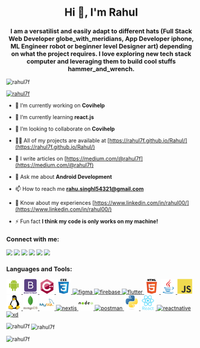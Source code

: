 <h1 align="center">Hi 👋, I'm Rahul</h1>
<h3 align="center">I am a versatilist and easily adapt to different hats (Full Stack Web Developer globe_with_meridians, App Developer iphone, ML Engineer robot or beginner level Designer art) depending on what the project requires. I love exploring new tech stack computer and leveraging them to build cool stuffs hammer_and_wrench.</h3>

<p align="left"> <img src="https://komarev.com/ghpvc/?username=rahul7f&label=Profile%20views&color=0e75b6&style=flat" alt="rahul7f" /> </p>

<p align="left"> <a href="https://github.com/ryo-ma/github-profile-trophy"><img src="https://github-profile-trophy.vercel.app/?username=rahul7f" alt="rahul7f" /></a> </p>



- 🔭 I’m currently working on **Covihelp**

- 🌱 I’m currently learning **react.js**

- 👯 I’m looking to collaborate on **Covihelp**

- 👨‍💻 All of my projects are available at [https://rahul7f.github.io/Rahul/](https://rahul7f.github.io/Rahul/)

- 📝 I write articles on [https://medium.com/@rahul7f](https://medium.com/@rahul7f)

- 💬 Ask me about **Android Development**

- 📫 How to reach me **rahu.singhl54321@gmail.com**

- 📄 Know about my experiences [https://www.linkedin.com/in/rahul00/](https://www.linkedin.com/in/rahul00/)

- ⚡ Fun fact **I think my code is only works on my machine!**

<h3 align="left">Connect with me:</h3>
<p align="left">
    <a href="https://linkedin.com/in/https://www.linkedin.com/in/rahul00/" target="blank"><img
            src="https://img.icons8.com/fluent/48/000000/linkedin.png" /></a>
    <a href="https://stackoverflow.com/users/https://stackoverflow.com/users/14077964/rahul-singh" target="blank"><img
            src="https://img.icons8.com/color/48/000000/stackoverflow.png" /></a>
    <a href="https://instagram.com/https://www.instagram.com/rsin_2105/" target="blank"><img src="https://img.icons8.com/fluent/48/000000/instagram-new.png"/></a>
    <a href="https://www.hackerrank.com/https://www.hackerrank.com/rahul_7f" target="blank"><img
            src="https://img.icons8.com/windows/48/000000/hackerrank.png" /></a>
    <a href="https://auth.geeksforgeeks.org/user/https://auth.geeksforgeeks.org/user/rahul_7f/profile"
        target="blank"><img src="https://img.icons8.com/color/48/000000/GeeksforGeeks.png" /></a>
    <a href="https://discord.gg/Rahul#6076" target="blank"><img
            src="https://img.icons8.com/color/48/000000/discord-logo.png" /></a>
</p>

<h3 align="left">Languages and Tools:</h3>
<p align="left"> <a href="https://developer.android.com" target="_blank"> <img src="https://raw.githubusercontent.com/devicons/devicon/master/icons/android/android-original-wordmark.svg" alt="android" width="40" height="40"/> </a> <a href="https://getbootstrap.com" target="_blank"> <img src="https://raw.githubusercontent.com/devicons/devicon/master/icons/bootstrap/bootstrap-plain-wordmark.svg" alt="bootstrap" width="40" height="40"/> </a> <a href="https://www.w3schools.com/cpp/" target="_blank"> <img src="https://raw.githubusercontent.com/devicons/devicon/master/icons/cplusplus/cplusplus-original.svg" alt="cplusplus" width="40" height="40"/> </a> <a href="https://www.w3schools.com/css/" target="_blank"> <img src="https://raw.githubusercontent.com/devicons/devicon/master/icons/css3/css3-original-wordmark.svg" alt="css3" width="40" height="40"/> </a> <a href="https://www.figma.com/" target="_blank"> <img src="https://www.vectorlogo.zone/logos/figma/figma-icon.svg" alt="figma" width="40" height="40"/> </a> <a href="https://firebase.google.com/" target="_blank"> <img src="https://www.vectorlogo.zone/logos/firebase/firebase-icon.svg" alt="firebase" width="40" height="40"/> </a> <a href="https://flutter.dev" target="_blank"> <img src="https://www.vectorlogo.zone/logos/flutterio/flutterio-icon.svg" alt="flutter" width="40" height="40"/> </a> <a href="https://www.w3.org/html/" target="_blank"> <img src="https://raw.githubusercontent.com/devicons/devicon/master/icons/html5/html5-original-wordmark.svg" alt="html5" width="40" height="40"/> </a> <a href="https://www.java.com" target="_blank"> <img src="https://raw.githubusercontent.com/devicons/devicon/master/icons/java/java-original.svg" alt="java" width="40" height="40"/> </a> <a href="https://developer.mozilla.org/en-US/docs/Web/JavaScript" target="_blank"> <img src="https://raw.githubusercontent.com/devicons/devicon/master/icons/javascript/javascript-original.svg" alt="javascript" width="40" height="40"/> </a> <a href="https://www.linux.org/" target="_blank"> <img src="https://raw.githubusercontent.com/devicons/devicon/master/icons/linux/linux-original.svg" alt="linux" width="40" height="40"/> </a> <a href="https://www.mongodb.com/" target="_blank"> <img src="https://raw.githubusercontent.com/devicons/devicon/master/icons/mongodb/mongodb-original-wordmark.svg" alt="mongodb" width="40" height="40"/> </a> <a href="https://www.mysql.com/" target="_blank"> <img src="https://raw.githubusercontent.com/devicons/devicon/master/icons/mysql/mysql-original-wordmark.svg" alt="mysql" width="40" height="40"/> </a> <a href="https://nextjs.org/" target="_blank"> <img src="https://cdn.worldvectorlogo.com/logos/nextjs-3.svg" alt="nextjs" width="40" height="40"/> </a> <a href="https://nodejs.org" target="_blank"> <img src="https://raw.githubusercontent.com/devicons/devicon/master/icons/nodejs/nodejs-original-wordmark.svg" alt="nodejs" width="40" height="40"/> </a> <a href="https://postman.com" target="_blank"> <img src="https://www.vectorlogo.zone/logos/getpostman/getpostman-icon.svg" alt="postman" width="40" height="40"/> </a> <a href="https://www.python.org" target="_blank"> <img src="https://raw.githubusercontent.com/devicons/devicon/master/icons/python/python-original.svg" alt="python" width="40" height="40"/> </a> <a href="https://reactjs.org/" target="_blank"> <img src="https://raw.githubusercontent.com/devicons/devicon/master/icons/react/react-original-wordmark.svg" alt="react" width="40" height="40"/> </a> <a href="https://reactnative.dev/" target="_blank"> <img src="https://reactnative.dev/img/header_logo.svg" alt="reactnative" width="40" height="40"/> </a> <a href="https://www.adobe.com/products/xd.html" target="_blank"> <img src="https://cdn.worldvectorlogo.com/logos/adobe-xd.svg" alt="xd" width="40" height="40"/> </a> </p>

<p><img align="left" src="https://github-readme-stats.vercel.app/api/top-langs?username=rahul7f&show_icons=true&locale=en&layout=compact" alt="rahul7f" /></p>

<p>&nbsp;<img align="center" src="https://github-readme-stats.vercel.app/api?username=rahul7f&show_icons=true&locale=en" alt="rahul7f" /></p>

<p><img align="center" src="https://github-readme-streak-stats.herokuapp.com/?user=rahul7f&" alt="rahul7f" /></p>

